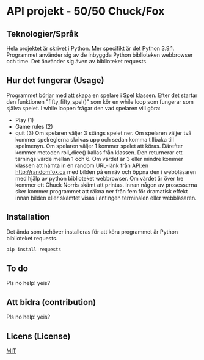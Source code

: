 # API projekt - 50/50 Chuck/Fox


## Teknologier/Språk
Hela projektet är skrivet i Python. Mer specifikt är det Python 3.9.1. 
Programmet använder sig av de inbyggda Python biblioteken webbrowser och time.
Det änvänder sig även av biblioteket requests.


## Hur det fungerar (Usage)
Programmet börjar med att skapa en spelare i Spel klassen. Efter det startar 
den funktionen "fifty_fifty_spel()" som kör en while loop som fungerar som själva spelet. 
I while loopen frågar den vad spelaren vill göra:
- Play (1)
- Game rules (2)
- quit (3)
Om spelaren väljer 3 stängs spelet ner. Om spelaren väljer två kommer spelreglerna skrivas upp
och sedan komma tillbaka till spelmenyn. Om spelaren väljer 1 kommer spelet att köras.
Därefter kommer metoden roll_dice() kallas från klassen. Den returnerar ett tärnings värde 
mellan 1 och 6. Om värdet är 3 eller mindre kommer klassen att hämta in en random URL-länk
från API:en http://randomfox.ca med bilden på en räv och öppna den i webbläsaren med hjälp av python 
biblioteket webbrowser. Om värdet är över tre kommer ett Chuck Norris skämt att printas. Innan någon 
av prosesserna sker kommer programmet att räkna ner från fem för dramatisk effekt innan bilden eller
skämtet visas i antingen terminalen eller webbläsaren. 


## Installation
Det ända som behöver installeras för att köra programmet är Python biblioteket requests.

```powershell
pip install requests
```

## To do
Pls no help! 
yeis?


## Att bidra (contribution)
Pls no help! 
yeis?


## Licens (License)
[MIT](https://choosealicense.com/licenses/mit/)

